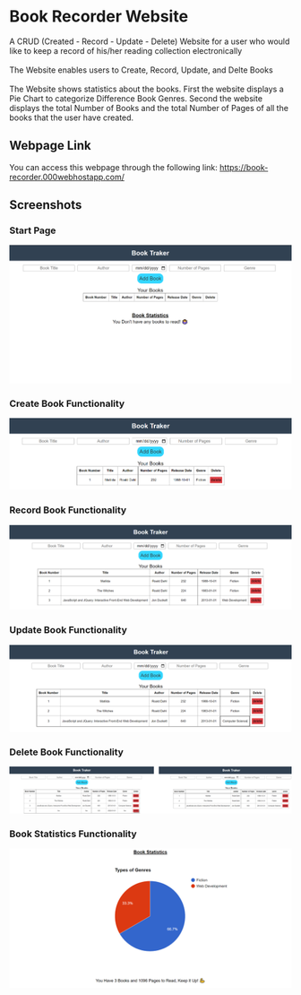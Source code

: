 # Book Recorder Website
A CRUD (Created - Record - Update - Delete) Website for a user who would like to keep a record of his/her reading collection electronically
\
\
The Website enables users to Create, Record, Update, and Delte Books
\
\
The Website shows statistics about the books. First the website displays a Pie Chart to categorize Difference Book Genres. Second the website displays the total Number of Books and the total Number of Pages of all the books that the user have created.

## Webpage Link
You can access this webpage through the following link: https://book-recorder.000webhostapp.com/

## Screenshots

### Start Page
![App Screenshot](https://github.com/youssef-gerges-ramzy-mokhtar/Book-Recorder-Website/blob/main/Screenshoots/1.png?raw=true)

### Create Book Functionality
![App Screenshot](https://github.com/youssef-gerges-ramzy-mokhtar/Book-Recorder-Website/blob/main/Screenshoots/2.png?raw=true)

### Record Book Functionality
![App Screenshot](https://github.com/youssef-gerges-ramzy-mokhtar/Book-Recorder-Website/blob/main/Screenshoots/3.png?raw=true)

### Update Book Functionality
![App Screenshot](https://github.com/youssef-gerges-ramzy-mokhtar/Book-Recorder-Website/blob/main/Screenshoots/4.png?raw=true)

### Delete Book Functionality
![App Screenshot](https://github.com/youssef-gerges-ramzy-mokhtar/Book-Recorder-Website/blob/main/Screenshoots/5.png?raw=true)

### Book Statistics Functionality
![App Screenshot](https://github.com/youssef-gerges-ramzy-mokhtar/Book-Recorder-Website/blob/main/Screenshoots/6.png?raw=true)
